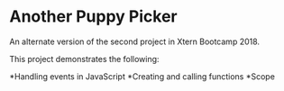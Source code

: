 # Another Puppy Picker


An alternate version of the second project in Xtern Bootcamp 2018.

This project demonstrates the following:

*Handling events in JavaScript
*Creating and calling functions
*Scope
    